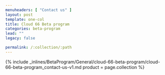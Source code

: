 ```yaml
---
menuheaders: [ "Contact us" ]
layout: post
template: one-col
title: Cloud 66 Beta program
categories: beta-program
lead: ""
legacy: false

permalink: /:collection/:path
---
```





<a href="#contact-us"></a>{% include _inlines/BetaProgram/General/cloud-66-beta-program/cloud-66-beta-program_contact-us-v1.md  product = page.collection %}